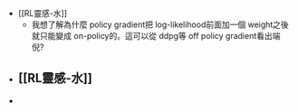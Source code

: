 - [[RL靈感-水]]
	- 我想了解為什麼 policy gradient把 log-likelihood前面加一個 weight之後就只能變成 on-policy的。這可以從 ddpg等 off policy gradient看出端倪?
- [[RL靈感-水]]
	-
-